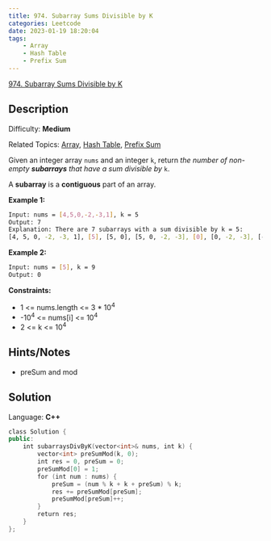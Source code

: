 ```yaml
---
title: 974. Subarray Sums Divisible by K
categories: Leetcode
date: 2023-01-19 18:20:04
tags:
    - Array
    - Hash Table
    - Prefix Sum
---
```


[974\. Subarray Sums Divisible by K](https://leetcode.com/problems/subarray-sums-divisible-by-k/)

## Description

Difficulty: **Medium**

Related Topics: [Array](https://leetcode.com/tag/array/), [Hash Table](https://leetcode.com/tag/hash-table/), [Prefix Sum](https://leetcode.com/tag/prefix-sum/)

Given an integer array `nums` and an integer `k`, return _the number of non-empty **subarrays** that have a sum divisible by_ `k`.

A **subarray** is a **contiguous** part of an array.

**Example 1:**

```bash
Input: nums = [4,5,0,-2,-3,1], k = 5
Output: 7
Explanation: There are 7 subarrays with a sum divisible by k = 5:
[4, 5, 0, -2, -3, 1], [5], [5, 0], [5, 0, -2, -3], [0], [0, -2, -3], [-2, -3]
```

**Example 2:**

```bash
Input: nums = [5], k = 9
Output: 0
```

**Constraints:**

* 1 <= nums.length <= 3 * 10<sup>4</sup>
* -10<sup>4</sup> <= nums[i] <= 10<sup>4</sup>
* 2 <= k <= 10<sup>4</sup>

## Hints/Notes

* preSum and mod

## Solution

Language: **C++**

```C++
class Solution {
public:
    int subarraysDivByK(vector<int>& nums, int k) {
        vector<int> preSumMod(k, 0);
        int res = 0, preSum = 0;
        preSumMod[0] = 1;
        for (int num : nums) {
            preSum = (num % k + k + preSum) % k;
            res += preSumMod[preSum];
            preSumMod[preSum]++;
        }
        return res;
    }
};
```

